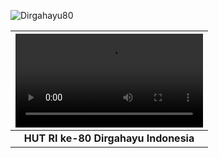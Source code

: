 ![Dirgahayu80](https://i.postimg.cc/bvM5QpCx/HUT-RI-80-Template-Web-Banner-1920x1080.jpg)


| ![Gambar 1](animasikonsep.mp4) | 
|:--:|
| **HUT RI ke-80 Dirgahayu Indonesia** | 

